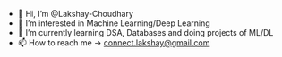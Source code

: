 - 👋 Hi, I’m @Lakshay-Choudhary
- 👀 I’m interested in Machine Learning/Deep Learning 
- 🌱 I’m currently learning DSA, Databases and doing projects of ML/DL
- 📫 How to reach me -> connect.lakshay@gmail.com

<!---
Lakshay-Choudhary/Lakshay-Choudhary is a ✨ special ✨ repository because its `README.md` (this file) appears on your GitHub profile.
You can click the Preview link to take a look at your changes.
--->
